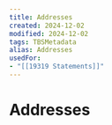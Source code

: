 ```yaml
---
title: Addresses
created: 2024-12-02
modified: 2024-12-02
tags: TBSMetadata
alias: Addresses
usedFor:
- "[[19319 Statements]]"
---
```

# Addresses
